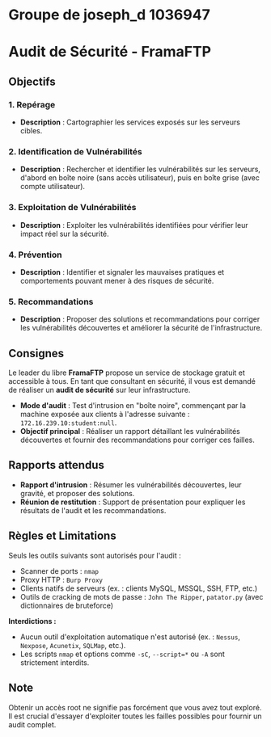 # Groupe de joseph_d 1036947

# Audit de Sécurité - FramaFTP

## Objectifs

### 1. Repérage
- **Description** : Cartographier les services exposés sur les serveurs cibles.

### 2. Identification de Vulnérabilités
- **Description** : Rechercher et identifier les vulnérabilités sur les serveurs, d'abord en boîte noire (sans accès utilisateur), puis en boîte grise (avec compte utilisateur).

### 3. Exploitation de Vulnérabilités
- **Description** : Exploiter les vulnérabilités identifiées pour vérifier leur impact réel sur la sécurité.

### 4. Prévention
- **Description** : Identifier et signaler les mauvaises pratiques et comportements pouvant mener à des risques de sécurité.

### 5. Recommandations
- **Description** : Proposer des solutions et recommandations pour corriger les vulnérabilités découvertes et améliorer la sécurité de l'infrastructure.

## Consignes

Le leader du libre **FramaFTP** propose un service de stockage gratuit et accessible à tous. En tant que consultant en sécurité, il vous est demandé de réaliser un **audit de sécurité** sur leur infrastructure.

- **Mode d'audit** : Test d'intrusion en "boîte noire", commençant par la machine exposée aux clients à l'adresse suivante : `172.16.239.10:student:null`.
- **Objectif principal** : Réaliser un rapport détaillant les vulnérabilités découvertes et fournir des recommandations pour corriger ces failles.

## Rapports attendus

- **Rapport d'intrusion** : Résumer les vulnérabilités découvertes, leur gravité, et proposer des solutions.
- **Réunion de restitution** : Support de présentation pour expliquer les résultats de l'audit et les recommandations.

## Règles et Limitations

Seuls les outils suivants sont autorisés pour l'audit :

- Scanner de ports : `nmap`
- Proxy HTTP : `Burp Proxy`
- Clients natifs de serveurs (ex. : clients MySQL, MSSQL, SSH, FTP, etc.)
- Outils de cracking de mots de passe : `John The Ripper`, `patator.py` (avec dictionnaires de bruteforce)

**Interdictions :**

- Aucun outil d'exploitation automatique n'est autorisé (ex. : `Nessus`, `Nexpose`, `Acunetix`, `SQLMap`, etc.).
- Les scripts `nmap` et options comme `-sC`, `--script=*` ou `-A` sont strictement interdits.

## Note

Obtenir un accès root ne signifie pas forcément que vous avez tout exploré. Il est crucial d'essayer d'exploiter toutes les failles possibles pour fournir un audit complet.
